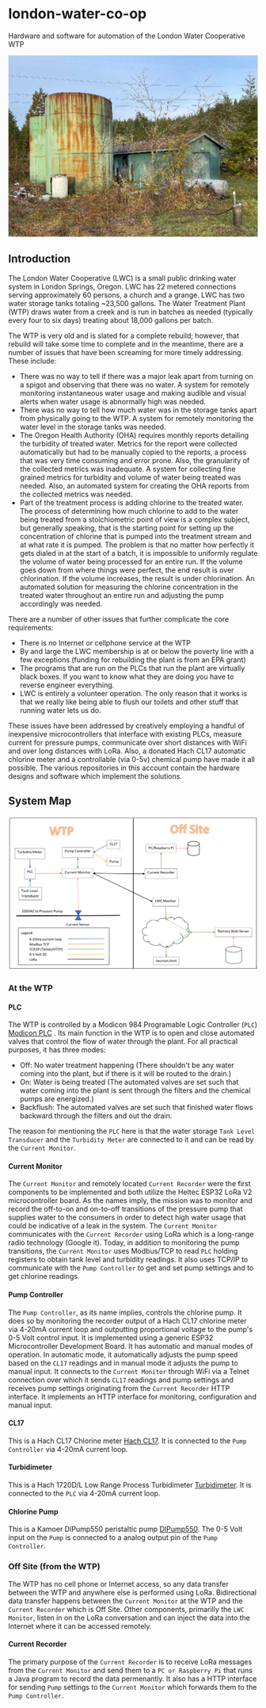 # london-water-co-op
Hardware and software for automation of the London Water Cooperative WTP

![LWC WTP](/assets/LWC-WTP.png)

## Introduction
The London Water Cooperative (LWC) is a small public drinking water system in London Springs, Oregon. LWC has 22 metered connections serving approximately 60 persons, a church and a grange. LWC has two water storage tanks totaling ~23,500 gallons. The Water Treatment Plant (WTP) draws water from a creek and is run in batches as needed (typically every four to six days) treating about 18,000 gallons per batch. 

The WTP is very old and is slated for a complete rebuild; however, that rebuild will take some time to complete and in the meantime, there are a number of issues that have been screaming for more timely addressing. These include:

- There was no way to tell if there was a major leak apart from turning on a spigot and observing that there was no water. A system for remotely monitoring instantaneous water usage and making audible and visual alerts when water usage is abnormally high was needed.
- There was no way to tell how much water was in the storage tanks apart from physically going to the WTP. A system for remotely monitoring the water level in the storage tanks was needed.
- The Oregon Health Authority (OHA) requires monthly reports detailing the turbidity of treated water. Metrics for the report were collected automatically but had to be manually copied to the reports, a process that was very time consuming and error prone. Also, the granularity of the collected metrics was inadequate. A system for collecting fine grained metrics for turbidity and volume of water being treated was needed. Also, an automated system for creating the OHA reports from the collected metrics was needed.
- Part of the treatment process is adding chlorine to the treated water. The process of determining how much chlorine to add to the water being treated from a stoichiometric point of view is a complex subject, but generally speaking, that is the starting point for setting up the concentration of chlorine that is pumped into the treatment stream and at what rate it is pumped. The problem is that no matter how perfectly it gets dialed in at the start of a batch, it is impossible to uniformly regulate the volume of water being processed for an entire run. If the volume goes down from where things were perfect, the end result is over chlorination. If the volume increases, the result is under chlorination. An automated solution for measuring the chlorine concentration in the treated water throughout an entire run and adjusting the pump accordingly was needed.

There are a number of other issues that further complicate the core requirements:

- There is no Internet or cellphone service at the WTP
- By and large the LWC membership is at or below the poverty line with a few exceptions (funding for rebuilding the plant is from an EPA grant)
- The programs that are run on the PLCs that run the plant are virtually black boxes. If you want to know what they are doing you have to reverse engineer everything.
- LWC is entirely a volunteer operation. The only reason that it works is that we really like being able to flush our toilets and other stuff that running water lets us do.

These issues have been addressed by creatively employing a handful of inexpensive microcontrollers that interface with existing PLCs, measure current for pressure pumps, communicate over short distances with WiFi and over long distances with LoRa. Also, a donated Hach CL17 automatic chlorine meter and a controllable (via 0-5v) chemical pump have made it all possible. The various repositories in this account contain the hardware designs and software which implement the solutions.

## System Map

![LWC System Map](/assets/LWC-System-Map.png)

### At the WTP

#### PLC

The WTP is controlled by a Modicon 984 Programable Logic Controller (`PLC`) [Modicon PLC](/assets/984_systemmanual.pdf)
. Its main function in the WTP is to open and close automated valves that control the flow of water through the plant. For all practical purposes, it has three modes:

- Off: No water treatment happening (There shouldn't be any water coming into the plant, but if there is it will be routed to the drain.)
- On: Water is being treated (The automated valves are set such that water coming into the plant is sent through the filters and the chemical pumps are energized.)
- Backflush: The automated valves are set such that finished water flows backward through the filters and out the drain.

The reason for mentioning the `PLC` here is that the water storage `Tank Level Transducer` and the `Turbidity Meter` are connected to it and can be read by the `Current Monitor`.

#### Current Monitor

The `Current Monitor` and remotely located `Current Recorder` were the first components to be implemented and both utilize the Heltec ESP32 LoRa V2 microcontroller board. As the names imply, the mission was to monitor and record the off-to-on and on-to-off transitions of the pressure pump that supplies water to the consumers in order to detect high water usage that could be indicative of a leak in the system. The `Current Monitor` communicates with the `Current Recorder` using LoRa which is a long-range radio technology (Google it). Today, in addition to monitoring the pump transitions, the `Current Monitor` uses Modbus/TCP to read `PLC` holding registers to obtain tank level and turbidity readings. It also uses TCP/IP to communicate with the `Pump Controller` to get and set pump settings and to get chlorine readings.

#### Pump Controller

The `Pump Controller`, as its name implies, controls the chlorine pump. It does so by monitoring the recorder output of a Hach CL17 chlorine meter via 4-20mA current loop and outputting proportional voltage to the pump's 0-5 Volt control input. It is implemented using a generic ESP32 Microcontroller Development Board. It has automatic and manual modes of operation. In automatic mode, it automatically adjusts the pump speed based on the `CL17` readings and in manual mode it adjusts the pump to manual input. It connects to the `Current Monitor` through WiFi via a Telnet connection over which it sends `CL17` readings and pump settings and receives pump settings originating from the `Current Recorder` HTTP interface. It implements an HTTP interface for monitoring, configuration and manual input.

#### CL17

This is a Hach CL17 Chlorine meter [Hach CL17](/assets/CL17_Manual_Edition_6.pdf). It is connected to the `Pump Controller` via 4-20mA current loop.

#### Turbidimeter

This is a Hach 1720D/L Low Range Process Turbidimeter [Turbidimeter](/assets/Turbidimeter_Manual.pdf). It is connected to the `PLC` via 4-20mA current loop.

#### Chlorine Pump

This is a Kamoer DIPump550 peristaltic pump [DIPump550](/assets/Chlorine_Pump_manual.pdf). The 0-5 Volt input on the `Pump` is connected to a analog output pin of the `Pump Controller`.

### Off Site (from the WTP)

The WTP has no cell phone or Internet access, so any data transfer between the WTP and anywhere else is performed using LoRa. Bidirectional data transfer happens between the `Current Monitor` at the WTP and the `Current Recorder` which is Off Site. Other components, primarilly the `LWC Monitor`, listen in on the LoRa conversation and can inject the data into the Internet where it can be accessed remotely.

#### Current Recorder

The primary purpose of the `Current Recorder` is to receive LoRa messages from the `Current Monitor` and send them to a `PC or Raspberry Pi` that runs a Java program to record the data permenantly. It also has a HTTP interface for sending `Pump` settings to the `Current Monitor` which forwards them to the `Pump Controller`.